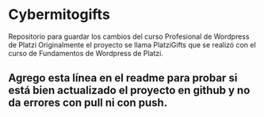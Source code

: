 # Cybermitogifts
Repositorio para guardar los cambios del curso Profesional de Wordpress de Platzi
Originalmente el proyecto se llama PlatziGifts que se realizó con el curso de Fundamentos de Wordpress de Platzi.

## Agrego esta línea en el readme para probar si está bien actualizado el proyecto en github y no da errores con pull ni con push.

